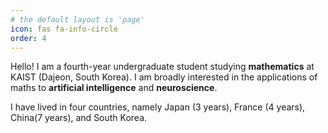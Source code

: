 ```yaml
---
# the default layout is 'page'
icon: fas fa-info-circle
order: 4
---
```


Hello! I am a fourth-year undergraduate student studying **mathematics** at KAIST (Dajeon, South Korea). I am broadly interested in the applications of maths to **artificial intelligence** and **neuroscience**.



I have lived in four countries, namely Japan (3 years), France (4 years), China(7 years), and South Korea. 